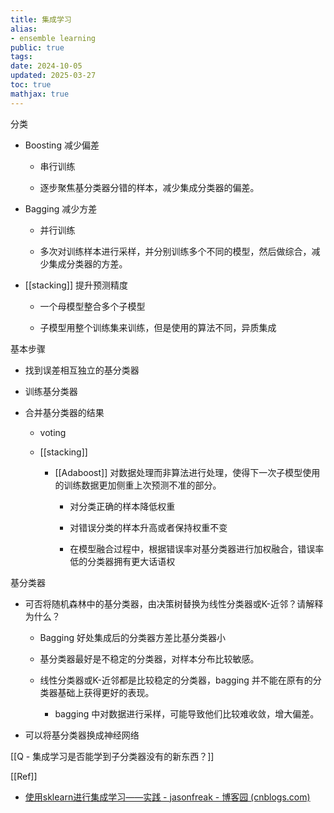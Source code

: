 ```yaml
---
title: 集成学习
alias:
- ensemble learning
public: true
tags:
date: 2024-10-05
updated: 2025-03-27
toc: true
mathjax: true
---
```


分类

  + Boosting 减少偏差
    + 串行训练

    + 逐步聚焦基分类器分错的样本，减少集成分类器的偏差。

  + Bagging 减少方差
    + 并行训练

    + 多次对训练样本进行采样，并分别训练多个不同的模型，然后做综合，减少集成分类器的方差。
  + [[stacking]] 提升预测精度

    + 一个母模型整合多个子模型

    + 子模型用整个训练集来训练，但是使用的算法不同，异质集成

基本步骤

  + 找到误差相互独立的基分类器

  + 训练基分类器

  + 合并基分类器的结果

    + voting

    + [[stacking]]

      + [[Adaboost]] 对数据处理而非算法进行处理，使得下一次子模型使用的训练数据更加侧重上次预测不准的部分。

        + 对分类正确的样本降低权重

        + 对错误分类的样本升高或者保持权重不变

        + 在模型融合过程中，根据错误率对基分类器进行加权融合，错误率低的分类器拥有更大话语权

基分类器

  + 可否将随机森林中的基分类器，由决策树替换为线性分类器或K-近邻？请解释为什么？

    + Bagging 好处集成后的分类器方差比基分类器小

    + 基分类器最好是不稳定的分类器，对样本分布比较敏感。

    + 线性分类器或K-近邻都是比较稳定的分类器，bagging 并不能在原有的分类器基础上获得更好的表现。

      + bagging 中对数据进行采样，可能导致他们比较难收敛，增大偏差。

  + 可以将基分类器换成神经网络

[[Q - 集成学习是否能学到子分类器没有的新东西？]]



[[Ref]]

  + [使用sklearn进行集成学习——实践 - jasonfreak - 博客园 (cnblogs.com)](https://www.cnblogs.com/jasonfreak/p/5720137.html)
